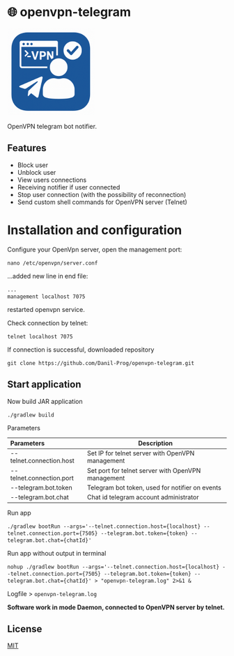 # 🌐 openvpn-telegram

<img height="200" src="docs/icon.png" width="200"/>

OpenVPN telegram bot notifier.

## Features

- Block user
- Unblock user
- View users connections
- Receiving notifier if user connected
- Stop user connection (with the possibility of reconnection)
- Send custom shell commands for OpenVPN server (Telnet)

# Installation and configuration

Configure your OpenVpn server, open the management port:

```shell
nano /etc/openvpn/server.conf
```

...added new line in end file:

```text
...
management localhost 7075
```

restarted openvpn service.

Check connection by telnet:

```shell
telnet localhost 7075
```

If connection is successful, downloaded repository

```shell
git clone https://github.com/Danil-Prog/openvpn-telegram.git
```

## Start application

Now build JAR application

```shell
./gradlew build
```

Parameters

| Parameters               | Description                                        |
|:-------------------------|----------------------------------------------------|
| --telnet.connection.host | Set IP for telnet server with OpenVPN management   |
| --telnet.connection.port | Set port for telnet server with OpenVPN management |
| --telegram.bot.token     | Telegram bot token, used for notifier on events    |
| --telegram.bot.chat      | Chat id telegram account administrator             |

Run app

```shell
./gradlew bootRun --args='--telnet.connection.host={localhost} --telnet.connection.port={7505} --telegram.bot.token={token} --telegram.bot.chat={chatId}'
```

Run app without output in terminal

```shell
nohup ./gradlew bootRun --args='--telnet.connection.host={localhost} --telnet.connection.port={7505} --telegram.bot.token={token} --telegram.bot.chat={chatId}' > "openvpn-telegram.log" 2>&1 &
```

Logfile > `openvpn-telegram.log`

**Software work in mode Daemon, connected to OpenVPN server by telnet.**

## License

[MIT](https://choosealicense.com/licenses/mit/)
